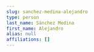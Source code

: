 ```yaml
---
slug: sanchez-medina-alejandro
type: person
last_name: Sánchez Medina
first_name: Alejandro
alias: null
affiliations: []
---
```


